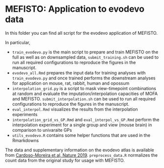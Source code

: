 # MEFISTO: Application to evodevo data


In this folder you can find all script for the evodevo application of MEFISTO.

In particular,

* `train_evodevo.py` is the main script to prepare and train MEFISTO on the full as well as on downsampled data, `submit_training.sh` can be used to run all required configurations to reproduce the figures in the manuscript.
* `evodevo_all.Rmd` prepares the input data for training analyses with `train_evodevo.py` and once trained performs the downstream analyses for application on mouse, rat, rabbit, human and opossum
* `interpolation_grid.py` is a script to mask view-timepoint combinations at random and evaluate the imputation/interpolation capacities of MOFA and MEFISTO. `submit_interpolation.sh` can be used  to run all required configurations to reproduce the figures in the manuscript.
* `eval_interpol.Rmd` visualizes the results from the interpolation experiments
* `interpolation_grid_vs_GP.Rmd` and `eval_interpol_vs_GP.Rmd` perform the interpolation experiment for a single group and view (mouse brain) in comparison to univaraite GPs
* `utils_evodevo.R` contains some helper functions that are used in the Rmarkdowns

The data and supplementary information on the evodevo atlas is available from [Cardoso-Moreira et al, Nature 2019](https://www.nature.com/articles/s41586-019-1338-5). `preprocess_data.R` normalizes the count data from the original study for usage with MEFISTO.